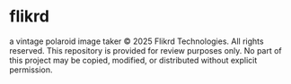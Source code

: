 # flikrd
a vintage polaroid image taker
© 2025 Flikrd Technologies. All rights reserved. 
This repository is provided for review purposes only. 
No part of this project may be copied, modified, or distributed without explicit permission.
